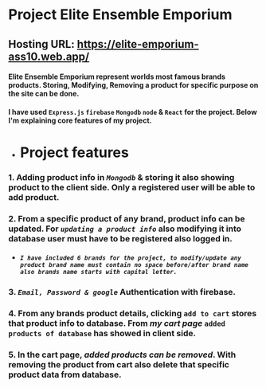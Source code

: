 # Project Elite Ensemble Emporium

## Hosting URL: <https://elite-emporium-ass10.web.app/>

#### Elite Ensemble Emporium represent worlds most famous brands products. Storing, Modifying, Removing a product for specific purpose on the site can be done.

#### I have used `Express.js` `firebase` `Mongodb` `node` & `React` for the project. Below I'm explaining core features of my project.

- # Project features

### 1. Adding product info in _`Mongodb`_ & storing it also showing product to the client side. Only a registered user will be able to add product.

### 2. From a specific product of any brand, product info can be updated. For _`updating a product info`_ also modifying it into database user must have to be registered also logged in.

- #### _`I have included 6 brands for the project, to modify/update any product brand name must contain no space before/after brand name also brands name starts with capital letter.`_

### 3. _`Email, Password & google`_ Authentication with firebase.

### 4. From any brands product details, clicking `add to cart` stores that product info to database. From _my cart page_ `added products of database` has showed in client side.

### 5. In the cart page, _added products can be removed_. With removing the product from cart also delete that specific product data from database.
